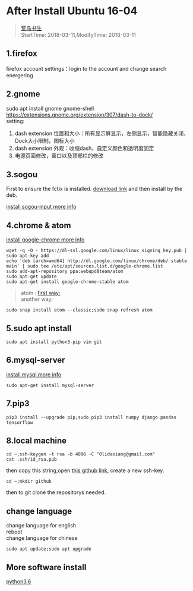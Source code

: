 # After Install Ubuntu 16-04
> [荒岛书生](http://www.lidaxiang.cn/)  
> StartTime: 2018-03-11,ModifyTime: 2018-03-11

## 1.firefox
firefox account settings：login to the account and change search energering

## 2.gnome
sudo apt install gnome gnome-shell
https://extensions.gnome.org/extension/307/dash-to-dock/  
setting:  
1. dash extension 位置和大小：所有显示屏显示，左侧显示，智能隐藏关闭，Dock大小限制，图标大小
2. dash extension 外观：收缩dash，自定义颜色和透明度固定
3. 电源页面修改，窗口以及顶部栏的修改

## 3.sogou
First to ensure the fctix is installed. [download link](https://pinyin.sogou.com/linux/?r=pinyin)
 and then install by the deb.

[install sogou-input more info](http://blog.csdn.net/iamplane/article/details/70447517)

## 4.chrome & atom
[install google-chrome more info](https://askubuntu.com/questions/510056/how-to-install-google-chrome)
```
wget -q -O - https://dl-ssl.google.com/linux/linux_signing_key.pub | sudo apt-key add
echo 'deb [arch=amd64] http://dl.google.com/linux/chrome/deb/ stable main' | sudo tee /etc/apt/sources.list.d/google-chrome.list
sudo add-apt-repository ppa:webupd8team/atom  
sudo apt-get update
sudo apt-get install google-chrome-stable atom
```

> atom : [first way:](http://tipsonubuntu.com/2016/08/05/install-atom-text-editor-ubuntu-16-04/)  
another way:
```
sudo snap install atom --classic;sudo snap refresh atom
```

## 5.sudo apt install
```
sudo apt install python3-pip vim git
```

## 6.mysql-server
[install mysql more info](https://www.digitalocean.com/community/tutorials/how-to-install-mysql-on-ubuntu-16-04)
```
sudo apt-get install mysql-server
```

## 7.pip3
```
pip3 install --upgrade pip;sudo pip3 install numpy django pandas tensorflow
```

## 8.local machine
```
cd ~;ssh-keygen -t rsa -b 4096 -C "0lidaxiang@gmail.com"
cat .ssh/id_rsa.pub
```
then copy this string,open [this github link](https://github.com/settings/keys), create a new ssh-key.

```
cd ~;mkdir github
```
then to git clone the repositorys needed.

## change language
change language for english  
reboot  
change language for chinese  
```
sudo apt update;sudo apt upgrade
```

## More software install
[python3.6](http://blog.csdn.net/lzzyok/article/details/77413968)
